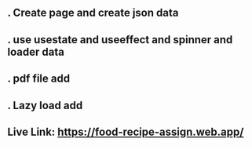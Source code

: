 ## . Create page and create json data
## . use usestate and useeffect and spinner and loader data

## . pdf file add

## . Lazy load add

## Live Link: https://food-recipe-assign.web.app/



